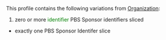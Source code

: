 This profile contains the following variations from [Organization](http://hl7.org/fhir/STU3/Organization):

1. zero or more <span style='color:green'>identifier</span> PBS Sponsor identifiers sliced
  * exactly one PBS Sponsor Identifer slice
